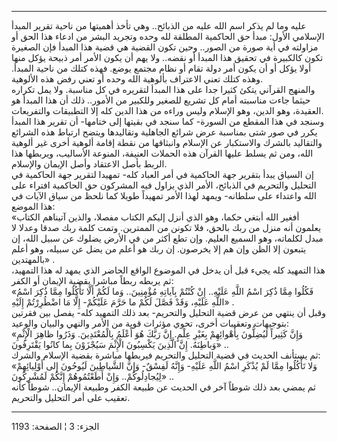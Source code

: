 ------------------------------------------------------------------------

عليه وما لم يذكر اسم الله عليه من الذبائح.. وهي تأخذ أهميتها من ناحية
تقرير المبدأ الإسلامي الأول: مبدأ حق الحاكمية المطلقة لله وحده وتجريد
البشر من ادعاء هذا الحق أو مزاولته في أية صورة من الصور.. وحين تكون
القضية هي قضية هذا المبدأ فإن الصغيرة تكون كالكبيرة في تحقيق هذا المبدأ
أو نقضه.. ولا يهم أن يكون الأمر أمر ذبيحة يؤكل منها أولا يؤكل أو أن يكون
أمر دولة تقام أو نظام مجتمع يوضع. فهذه كتلك من ناحية المبدأ. وهذه كتلك
تعني الاعتراف بألوهية الله وحده أو تعني رفض هذه الألوهية.  
والمنهج القرآني يتكئ كثيرا جدا على هذا المبدأ لتقريره في كل مناسبة. ولا
يمل تكراره حيثما جاءت مناسبته أمام كل تشريع للصغير وللكبير من الأمور..
ذلك أن هذا المبدأ هو العقيدة، وهو الدين، وهو الإسلام وليس وراءه من هذا
الدين كله إلا التطبيقات والتفريعات.  
وسنجد في هذا المقطع من السورة- كما سنجد في بقيتها إلى ختامها- أن تقرير
هذا المبدأ يكرر في صور شتى بمناسبة عرض شرائع الجاهلية وتقاليدها ويتضح
ارتباط هذه الشرائع والتقاليد بالشرك والاستكبار عن الإسلام وانبثاقها من
نقطة إقامة ألوهية أخرى غير ألوهية الله، ومن ثم يسلط عليها القرآن هذه
الحملات العنيفة، المنوعة الأساليب، ويربطها هذا الربط بأصل الاعتقاد وأصل
الإيمان والإسلام.  
إن السياق يبدأ بتقرير جهة الحاكمية في أمر العباد كله- تمهيدا لتقرير جهة
الحاكمية في التحليل والتحريم في الذبائح، الأمر الذي يزاول فيه المشركون
حق الحاكمية افتراء على الله واعتداء على سلطانه- ويمهد لهذا الأمر تمهيداً
طويلا كما نلحظ من سياق الآيات في هذا الموضع:  
«أفغير الله أبتغي حكما، وهو الذي أنزل إليكم الكتاب مفصلا، والذين آتيناهم
الكتاب يعلمون أنه منزل من ربك بالحق، فلا تكونن من الممترين. وتمت كلمة
ربك صدقا وعدلا لا مبدل لكلماته، وهو السميع العليم. وإن تطع أكثر من في
الأرض يضلوك عن سبيل الله، إن يتبعون إلا الظن وإن هم إلا يخرصون. إن ربك
هو أعلم من يضل عن سبيله، وهو أعلم بالمهتدين» .  
هذا التمهيد كله يجيء قبل أن يدخل في الموضوع الواقع الحاضر الذي يمهد له
هذا التمهيد، ثم يربطه ربطاً مباشرا بقضية الإيمان أو الكفر:  
«فَكُلُوا مِمَّا ذُكِرَ اسْمُ اللَّهِ عَلَيْهِ.. إِنْ كُنْتُمْ بِآياتِهِ مُؤْمِنِينَ.. وَما لَكُمْ أَلَّا
تَأْكُلُوا مِمَّا ذُكِرَ اسْمُ اللَّهِ عَلَيْهِ، وَقَدْ فَصَّلَ لَكُمْ ما حَرَّمَ عَلَيْكُمْ- إِلَّا مَا اضْطُرِرْتُمْ
إِلَيْهِ» .  
وقبل أن ينتهي من عرض قضية التحليل والتحريم- بعد ذلك التمهيد كله- يفصل
بين فقرتين بتوجيهات وتعقيبات أخرى، تحوي مؤثرات قوية من الأمر والنهي
والبيان والوعيد:  
«وَإِنَّ كَثِيراً لَيُضِلُّونَ بِأَهْوائِهِمْ بِغَيْرِ عِلْمٍ. إِنَّ رَبَّكَ هُوَ أَعْلَمُ بِالْمُعْتَدِينَ. وَذَرُوا
ظاهِرَ الْإِثْمِ وَباطِنَهُ. إِنَّ الَّذِينَ يَكْسِبُونَ الْإِثْمَ سَيُجْزَوْنَ بِما كانُوا يَقْتَرِفُونَ» ..  
ثم يستأنف الحديث في قضية التحليل والتحريم فيربطها مباشرة بقضية الإسلام
والشرك:  
«وَلا تَأْكُلُوا مِمَّا لَمْ يُذْكَرِ اسْمُ اللَّهِ عَلَيْهِ- وَإِنَّهُ لَفِسْقٌ- وَإِنَّ الشَّياطِينَ لَيُوحُونَ
إِلى أَوْلِيائِهِمْ لِيُجادِلُوكُمْ.. وَإِنْ أَطَعْتُمُوهُمْ إِنَّكُمْ لَمُشْرِكُونَ» ..  
ثم يمضي بعد ذلك شوطاً آخر في الحديث عن طبيعة الكفر وطبيعة الإيمان.. شوطاً
كأنه تعقيب على أمر التحليل والتحريم.

------------------------------------------------------------------------

الجزء: 3 ¦ الصفحة: 1193
